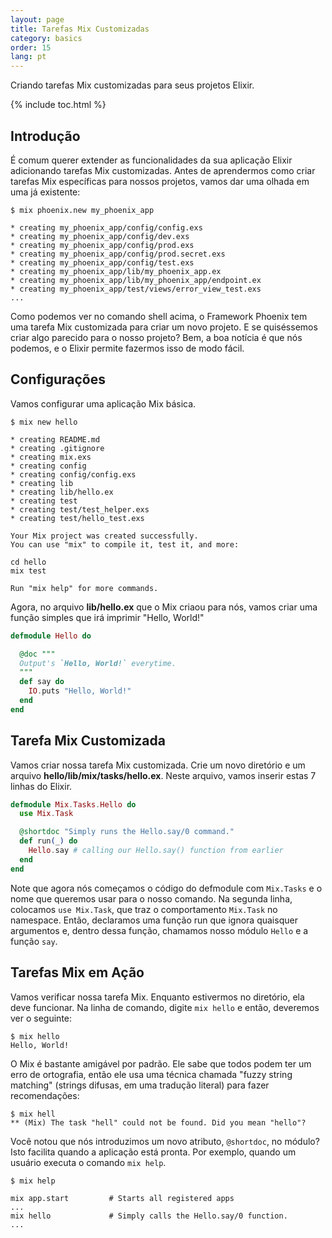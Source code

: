```yaml
---
layout: page
title: Tarefas Mix Customizadas
category: basics
order: 15
lang: pt
---
```


Criando tarefas Mix customizadas para seus projetos Elixir.

{% include toc.html %}

## Introdução

É comum querer extender as funcionalidades da sua aplicação Elixir adicionando tarefas Mix customizadas. Antes de aprendermos como criar tarefas Mix específicas para nossos projetos, vamos dar uma olhada em uma já existente:

```shell
$ mix phoenix.new my_phoenix_app

* creating my_phoenix_app/config/config.exs
* creating my_phoenix_app/config/dev.exs
* creating my_phoenix_app/config/prod.exs
* creating my_phoenix_app/config/prod.secret.exs
* creating my_phoenix_app/config/test.exs
* creating my_phoenix_app/lib/my_phoenix_app.ex
* creating my_phoenix_app/lib/my_phoenix_app/endpoint.ex
* creating my_phoenix_app/test/views/error_view_test.exs
...
```

Como podemos ver no comando shell acima, o Framework Phoenix tem uma tarefa Mix customizada para criar um novo projeto. E se quiséssemos criar algo parecido para o nosso projeto? Bem, a boa notícia é que nós podemos, e o Elixir permite fazermos isso de modo fácil.

## Configurações

Vamos configurar uma aplicação Mix básica.

```shell
$ mix new hello

* creating README.md
* creating .gitignore
* creating mix.exs
* creating config
* creating config/config.exs
* creating lib
* creating lib/hello.ex
* creating test
* creating test/test_helper.exs
* creating test/hello_test.exs

Your Mix project was created successfully.
You can use "mix" to compile it, test it, and more:

cd hello
mix test

Run "mix help" for more commands.
```

Agora, no arquivo **lib/hello.ex** que o Mix criaou para nós, vamos criar uma função simples que irá imprimir "Hello, World!"

```elixir
defmodule Hello do

  @doc """
  Output's `Hello, World!` everytime.
  """
  def say do
    IO.puts "Hello, World!"
  end
end
```

## Tarefa Mix Customizada

Vamos criar nossa tarefa Mix customizada. Crie um novo diretório e um arquivo **hello/lib/mix/tasks/hello.ex**. Neste arquivo, vamos inserir estas 7 linhas do Elixir.

```elixir
defmodule Mix.Tasks.Hello do
  use Mix.Task

  @shortdoc "Simply runs the Hello.say/0 command."
  def run(_) do
    Hello.say # calling our Hello.say() function from earlier
  end
end
```

Note que agora nós começamos o código do defmodule com `Mix.Tasks` e o nome que queremos usar para o nosso comando. Na segunda linha, colocamos `use Mix.Task`, que traz o comportamento `Mix.Task` no namespace. Então, declaramos uma função run que ignora quaisquer argumentos e, dentro dessa função, chamamos nosso módulo `Hello` e a função `say`.

## Tarefas Mix em Ação

Vamos verificar nossa tarefa Mix. Enquanto estivermos no diretório, ela deve funcionar. Na linha de comando, digite `mix hello` e então, deveremos ver o seguinte:

```shell
$ mix hello
Hello, World!
```

O Mix é bastante amigável por padrão. Ele sabe que todos podem ter um erro de ortografia, então ele usa uma técnica chamada "fuzzy string matching" (strings difusas, em uma tradução literal) para fazer recomendações:

```shell
$ mix hell
** (Mix) The task "hell" could not be found. Did you mean "hello"?
```

Você notou que nós introduzimos um novo atributo, `@shortdoc`, no módulo?
Isto facilita quando a aplicação está pronta. Por exemplo, quando um usuário executa o comando `mix help`.

```shell
$ mix help

mix app.start         # Starts all registered apps
...
mix hello             # Simply calls the Hello.say/0 function.
...
```
